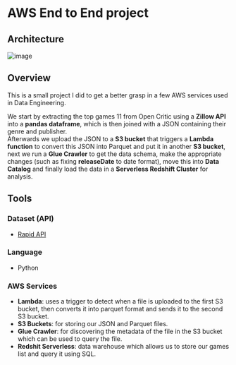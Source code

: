 # AWS End to End project

## Architecture
![image](https://github.com/ctrl-jr/AWS-end-to-end-project/assets/36134747/5d7f88d9-0cd9-4d88-8b21-d8a5ec9c2f18)



## Overview
This is a small project I did to get a better grasp in a few AWS services used in Data Engineering.

We start by extracting the top games 11 from Open Critic using a **Zillow API** into a **pandas dataframe**, which is then joined with a JSON containing their genre and publisher.   
Afterwards we upload the JSON to a **S3 bucket** that triggers a **Lambda function** to convert this JSON into Parquet and put it in another **S3 bucket**, next we run a **Glue Crawler** to get the data schema, make the appropriate changes (such as fixing **releaseDate** to date format), move this into **Data Catalog** and finally load the data in a **Serverless Redshift Cluster** for analysis.

## Tools
### Dataset (API)
- [Rapid API](https://rapidapi.com/opencritic-opencritic-default/api/opencritic-api)

### Language 
- Python

### AWS Services
- **Lambda**: uses a trigger to detect when a file is uploaded to the first S3 bucket, then converts it into parquet format and sends it to the second S3 bucket.
- **S3 Buckets**: for storing our JSON and Parquet files.
- **Glue Crawler**: for discovering the metadata of the file in the S3 bucket which can be used to query the file.
- **Redshit Serverless**: data warehouse which allows us to store our games list and query it using SQL.
